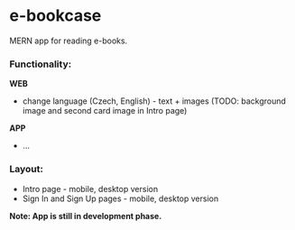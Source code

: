 # e-bookcase

MERN app for reading e-books.

### Functionality:

**WEB**

- change language (Czech, English) - text + images (TODO: background image and second card image in Intro page)

**APP**

- ...

### Layout:

- Intro page - mobile, desktop version
- Sign In and Sign Up pages - mobile, desktop version

<!-- Supported files:

- pdf (in progress)
- epub (in progress)
- mobi (in progress)

### `Functionality:`

public - available for every user<br>
private - available only for registered (logged) user

- `register user` (public)
- `login user` (public)
- `add author` (public)
- `get all authors` (public)
- `add book` (public) - save new book and link it with author in DB
- `edit book` (private) -->

**Note: App is still in development phase.**
